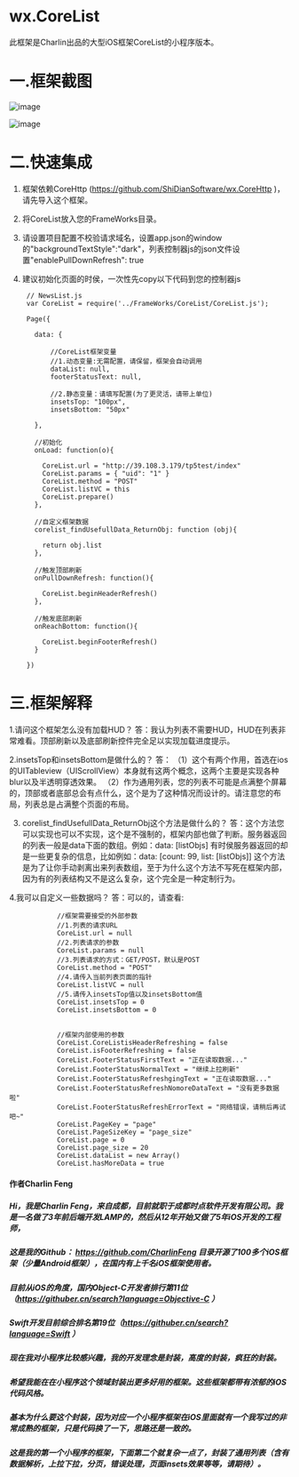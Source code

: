 # wx.CoreList
此框架是Charlin出品的大型iOS框架CoreList的小程序版本。

一.框架截图
==========


![image](https://github.com/ShiDianSoftware/Resource/blob/master/CoreList/a.gif)


![image](https://github.com/ShiDianSoftware/Resource/blob/master/CoreList/b.gif)


二.快速集成
==========
1. 框架依赖CoreHttp (https://github.com/ShiDianSoftware/wx.CoreHttp )，请先导入这个框架。
2. 将CoreList放入您的FrameWorks目录。
3. 请设置项目配置不校验请求域名，设置app.json的window的"backgroundTextStyle":"dark"，列表控制器js的json文件设置"enablePullDownRefresh": true
4. 建议初始化页面的时侯，一次性先copy以下代码到您的控制器js


        // NewsList.js
        var CoreList = require('../FrameWorks/CoreList/CoreList.js');

        Page({

          data: {

              //CoreList框架变量
              //1.动态变量:无需配置，请保留，框架会自动调用
              dataList: null,
              footerStatusText: null,

              //2.静态变量：请填写配置(为了更灵活，请带上单位)
              insetsTop: "100px",
              insetsBottom: "50px"

          },

          //初始化
          onLoad: function(o){

            CoreList.url = "http://39.108.3.179/tp5test/index"
            CoreList.params = { "uid": "1" }
            CoreList.method = "POST"
            CoreList.listVC = this
            CoreList.prepare()
          },

          //自定义框架数据
          corelist_findUsefullData_ReturnObj: function (obj){

            return obj.list
          },

          //触发顶部刷新
          onPullDownRefresh: function(){

            CoreList.beginHeaderRefresh()
          },

          //触发底部刷新
          onReachBottom: function(){

            CoreList.beginFooterRefresh()
          }

        })


三.框架解释
==========

1.请问这个框架怎么没有加载HUD？
答：我认为列表不需要HUD，HUD在列表非常难看。顶部刷新以及底部刷新控件完全足以实现加载进度提示。

2.insetsTop和insetsBottom是做什么的？
答：
（1）这个有两个作用，首选在ios的UITableview（UIScrollView）本身就有这两个概念，这两个主要是实现各种blur以及半透明穿透效果。
（2）作为通用列表，您的列表不可能是点满整个屏幕的，顶部或者底部总会有点什么，这个是为了这种情况而设计的。请注意您的布局，列表总是占满整个页面的布局。

3. corelist_findUsefullData_ReturnObj这个方法是做什么的？
答：这个方法您可以实现也可以不实现，这个是不强制的，框架内部也做了判断。服务器返回的列表一般是data下面的数组。例如：data: [listObjs]
有时侯服务器返回的却是一些更复杂的信息，比如例如：data: [count: 99, list: [listObjs]]
这个方法是为了让你手动剥离出来列表数组，至于为什么这个方法不写死在框架内部，因为有的列表结构又不是这么复杂，这个完全是一种定制行为。

4.我可以自定义一些数据吗？
答：可以的，请查看:


                //框架需要接受的外部参数
                //1.列表的请求URL
                CoreList.url = null
                //2.列表请求的参数
                CoreList.params = null
                //3.列表请求的方式：GET/POST，默认是POST
                CoreList.method = "POST"
                //4.请传入当前列表页面的指针
                CoreList.listVC = null
                //5.请传入insetsTop值以及insetsBottom值
                CoreList.insetsTop = 0
                CoreList.insetsBottom = 0


                //框架内部使用的参数
                CoreList.CoreListisHeaderRefreshing = false
                CoreList.isFooterRefreshing = false
                CoreList.FooterStatusFirstText = "正在读取数据..."
                CoreList.FooterStatusNormalText = "继续上拉刷新"
                CoreList.FooterStatusRefreshgingText = "正在读取数据..."
                CoreList.FooterStatusRefreshNomoreDataText = "没有更多数据啦"
                CoreList.FooterStatusRefreshErrorText = "网络错误，请稍后再试吧~"
                CoreList.PageKey = "page"
                CoreList.PageSizeKey = "page_size"
                CoreList.page = 0
                CoreList.page_size = 20
                CoreList.dataList = new Array()
                CoreList.hasMoreData = true


####  作者Charlin Feng
##### Hi，我是Charlin Feng，来自成都，目前就职于成都时点软件开发有限公司。我是一名做了3年前后端开发LAMP的，然后从12年开始又做了5年iOS开发的工程师，

##### 这是我的Github： https://github.com/CharlinFeng 目录开源了100多个iOS框架（少量Android框架），在国内有上千名iOS框架使用者。


##### 目前从iOS的角度，国内Object-C开发者排行第11位（https://githuber.cn/search?language=Objective-C ）

##### Swift开发目前综合排名第19位（https://githuber.cn/search?language=Swift ）


##### 现在我对小程序比较感兴趣，我的开发理念是封装，高度的封装，疯狂的封装。

##### 希望我能在在小程序这个领域封装出更多好用的框架。这些框架都带有浓郁的iOS代码风格。

##### 基本为什么要这个封装，因为对应一个小程序框架在iOS里面就有一个我写过的非常成熟的框架，只是代码换了一下，思路还是一致的。

##### 这是我的第一个小程序的框架，下面第二个就复杂一点了，封装了通用列表（含有数据解析，上拉下拉，分页，错误处理，页面insets效果等等，请期待）。
   
   

